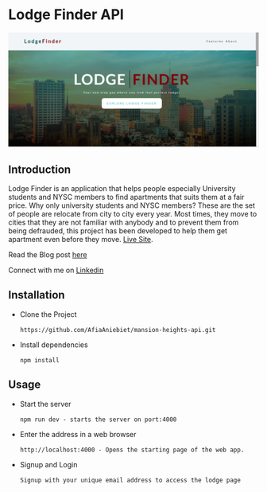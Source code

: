 # Lodge Finder API

<img src="./assets/banner.png" alt="Banner">

## Introduction

Lodge Finder is an application that helps people especially University students and NYSC members to find apartments that suits them at a fair price. Why only university students and NYSC members? These are the set of people are relocate from city to city every year. Most times, they move to cities that they are not familiar with anybody and to prevent them from being defrauded, this project has been developed to help them get apartment even before they move. <a href="https://lodge-finder.netlify.app">Live Site</a>.

<p>Read the Blog post <a href="https://medium.com/@aniebietafia87/lodge-finder-project-blog-post-57aca071a714">here</a></p>

<p>Connect with me on <a href="https://www.linkedin.com/in/aniebietafia/"><i class="fa fa-linkedin-square" aria-hidden="true"></i> Linkedin</a></p>

## Installation

- Clone the Project
  ```
  https://github.com/AfiaAniebiet/mansion-heights-api.git
  ```
- Install dependencies

  ```
  npm install
  ```

## Usage

- Start the server

  ```
  npm run dev - starts the server on port:4000
  ```

- Enter the address in a web browser

  ```
  http://localhost:4000 - Opens the starting page of the web app.
  ```

- Signup and Login

  ```
  Signup with your unique email address to access the lodge page
  ```
